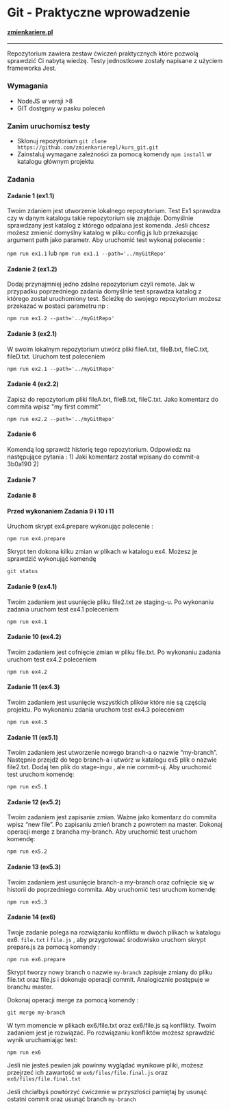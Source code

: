 # Git - Praktyczne wprowadzenie
#### [zmienkariere.pl](https://kursy.zmienkariere.pl)
---

Repozytorium zawiera zestaw ćwiczeń praktycznych które pozwolą sprawdzić Ci nabytą wiedzę. Testy jednostkowe zostały napisane z użyciem frameworka Jest. 



### Wymagania

* NodeJS w versji >8
* GIT dostępny w pasku poleceń

### Zanim uruchomisz testy

* Sklonuj repozytorium `git clone https://github.com/zmienkarierepl/kurs_git.git`
* Zainstaluj wymagane zależności za pomocą komendy `npm install` w katalogu głównym projektu  

### Zadania

#### Zadanie 1 (ex1.1)

 Twoim zdaniem jest utworzenie lokalnego repozytorium. Test Ex1 sprawdza czy w danym katalogu takie repozytorium się znajduje.  Domyślnie sprawdzany jest katalog z którego odpalana jest komenda. Jeśli chcesz możesz zmienić domyślny katalog w pliku config.js lub przekazując argument path jako parametr. Aby uruchomić test wykonaj polecenie : 
 
 `npm run ex1.1` lub `npm run ex1.1 --path='../myGitRepo'`

#### Zadanie 2 (ex1.2)

 Dodaj przynajmniej jedno zdalne repozytorium czyli remote. Jak w przypadku poprzedniego zadania domyślnie test sprawdza katalog z którego został uruchomiony test. Ścieżkę do swojego repozytorium możesz przekazać w postaci parametru np :

 `npm run ex1.2 --path='../myGitRepo'`

#### Zadanie 3 (ex2.1)

 W swoim lokalnym repozytorium utwórz pliki fileA.txt, fileB.txt, fileC.txt, fileD.txt. Uruchom test poleceniem
 
 `npm run ex2.1 --path='../myGitRepo'`
 
#### Zadanie 4 (ex2.2)

 Zapisz do repozytorium pliki fileA.txt, fileB.txt, fileC.txt. Jako komentarz do commita wpisz "my first commit"
 
 `npm run ex2.2 --path='../myGitRepo'`
 
#### Zadanie 6

 Komendą log sprawdź historię tego repozytorium. Odpowiedz na następujące pytania : 
     1) Jaki komentarz został wpisany do commit-a 3b0a190
     2) 

#### Zadanie 7 
 
#### Zadanie 8

#### Przed wykonaniem Zadania 9 i 10 i 11

Uruchom skrypt ex4.prepare wykonując polecenie :

`npm run ex4.prepare`

Skrypt ten dokona kilku zmian w plikach w katalogu ex4. Możesz je sprawdzić wykonująć komendę 

`git status`

#### Zadanie 9 (ex4.1)

Twoim zadaniem jest usunięcie pliku file2.txt ze staging-u. Po wykonaniu zadania uruchom test ex4.1 poleceniem

`npm run ex4.1`

#### Zadanie 10 (ex4.2)

Twoim zadaniem jest cofnięcie zmian w pliku file.txt. Po wykonaniu zadania uruchom test ex4.2 poleceniem

`npm run ex4.2`

#### Zadanie 11 (ex4.3)

Twoim zadaniem jest usunięcie wszystkich plików które nie są częścią projektu. Po wykonaniu zdania uruchom test ex4.3 poleceniem

`npm run ex4.3`


#### Zadanie 11 (ex5.1)

Twoim zadaniem jest utworzenie nowego branch-a o nazwie “my-branch”. Następnie przejdź do tego branch-a i utwórz w katalogu ex5 plik o nazwie file2.txt. Dodaj ten plik do stage-ingu , ale nie commit-uj. Aby uruchomić test uruchom komendę:

`npm run ex5.1`

#### Zadanie 12 (ex5.2)

Twoim zadaniem jest zapisanie zmian. Ważne jako komentarz do commita wpisz “new file”. Po zapisaniu zmień branch z powrotem na master. Dokonaj operacji merge z brancha my-branch. Aby uruchomić test uruchom komendę:

`npm run ex5.2`

#### Zadanie 13 (ex5.3)

Twoim zadaniem jest usunięcie branch-a my-branch oraz cofnięcie się w historii do poprzedniego commita. Aby uruchomić test uruchom komendę:

`npm run ex5.3`

#### Zadanie 14 (ex6)

Twoje zadanie polega na rozwiązaniu konfliktu w dwóch plikach w katalogu ex6. `file.txt` i `file.js` , aby przygotować środowisko uruchom skrypt prepare.js za pomocą komendy :

`npm run ex6.prepare`

Skrypt tworzy nowy branch o nazwie `my-branch` zapisuje zmiany do pliku file.txt oraz file.js i dokonuje operacji commit. Analogicznie postępuje w branchu master. 

Dokonaj operacji merge za pomocą komendy : 

`git merge my-branch`

W tym momencie w plikach ex6/file.txt oraz ex6/file.js są konflikty. Twoim zadaniem jest je rozwiązać. Po rozwiązaniu konfliktów możesz sprawdzić wynik uruchamiając test:

`npm run ex6`

Jeśli nie jesteś pewien jak powinny wyglądać wynikowe pliki, możesz przejrzeć ich zawartość w `ex6/files/file.final.js` oraz `ex6/files/file.final.txt`

Jeśli chciałbyś powtórzyć ćwiczenie w przyszłości pamiętaj by usunąć ostatni commit oraz usunąć branch `my-branch`





